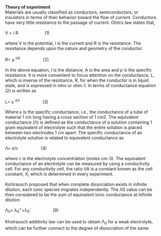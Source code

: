 <b>Theory of experiment</b>
<br>
Materials are usually classified as conductors, semiconductors, or insulators in terms of their behavior toward the flow of current. Conductors have very little resistance to the passage of current. Ohm’s law states that,<br>
<br>
V = i R &nbsp;&nbsp;&nbsp;&nbsp;&nbsp;&nbsp;&nbsp;&nbsp;&nbsp;&nbsp;&nbsp;&nbsp;&nbsp;&nbsp;&nbsp;&nbsp;&nbsp;&nbsp;&nbsp;&nbsp;&nbsp;(1)<br>
<br>
where V is the potential, i is the current and R is the resistance. The resistance depends upon the nature and geometry of the conductor.<br>
<br>
R= ρ <sup>l/A</sup> &nbsp;&nbsp;&nbsp;&nbsp;&nbsp;&nbsp;&nbsp;&nbsp;&nbsp;&nbsp;&nbsp;&nbsp;&nbsp;&nbsp;&nbsp;&nbsp;&nbsp;&nbsp;(2)<br>
<br>
In the above equation, l is the distance, A is the area and ρ is the specific resistance. It is more convenient to focus attention on the conductance, L, which is inverse of the resistance, R, for when the conductor is in liquid state, and is expressed in mho or ohm-1. In terms of conductance equation (2) is written as<br>
<br>
L= κ <sup>A/l</sup> &nbsp;&nbsp;&nbsp;&nbsp;&nbsp;&nbsp;&nbsp;&nbsp;&nbsp;&nbsp;&nbsp;&nbsp;&nbsp;&nbsp;&nbsp;&nbsp;&nbsp;&nbsp;(3)<br>
<br>
Where κ is the specific conductance, i.e., the conductance of a tube of material 1 cm long having a cross section of 1 cm2. The equivalent conductance (Λ) is defined as the conductance of a solution containing 1 gram equivalent of electrolyte such that the entire solution is placed between two electrodes 1 cm apart. The specific conductance of an electrolyte solution is related to equivalent conductance as<br>
<br>
Λ= κ/c	&nbsp;&nbsp;&nbsp;&nbsp;&nbsp;&nbsp;&nbsp;&nbsp;&nbsp;&nbsp;&nbsp;&nbsp;&nbsp;&nbsp;&nbsp;&nbsp;&nbsp;&nbsp;(4)<br>
<br>
where c is the electrolyte concentration (moles cm-3). The equivalent conductance of an electrolyte can be measured by using a conductivity cell. For any conductivity cell, the ratio l/A is a constant known as the cell constant, X, which is determined in every experiment. <br>
<br>
Kohlrausch proposed that when complete dissociation exists in infinite dilution, each ionic species migrates independently. The Λ0 value can be then considered to be the sum of equivalent ionic conductance at infinite dilution<br>

Λ<sub>0</sub>= λ<sub>0</sub><sup>+</sup>+λ<sub>0</sub><sup>-</sup> &nbsp;&nbsp;&nbsp;&nbsp;&nbsp;&nbsp;&nbsp;&nbsp;&nbsp;&nbsp;&nbsp;&nbsp;&nbsp;&nbsp;&nbsp;&nbsp;&nbsp;(9)<br>
<br>
Kholrausch additivity law can be used to obtain Λ<sub>0</sub> for a weak electrolyte, which can be further connect to the degree of dissociation of the same.

